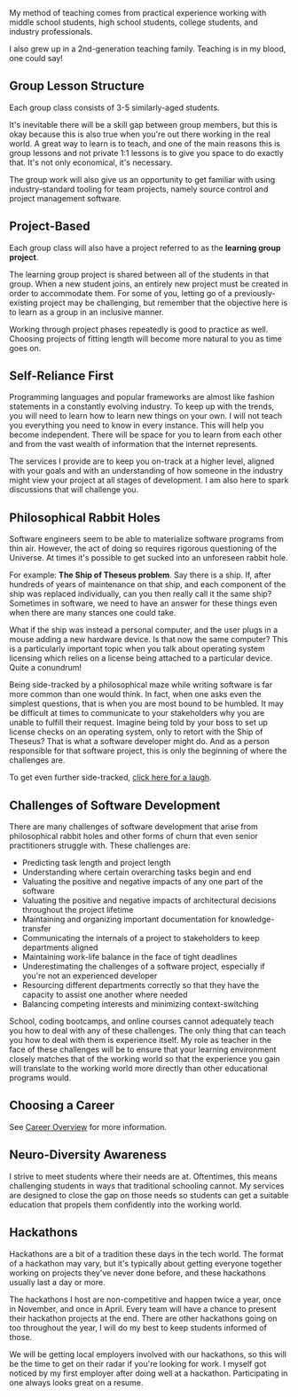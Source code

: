 My method of teaching comes from practical experience working with middle school students, high school students, college students, and industry professionals.

I also grew up in a 2nd-generation teaching family. Teaching is in my blood, one could say!

## Group Lesson Structure

Each group class consists of 3-5 similarly-aged students.

It's inevitable there will be a skill gap between group members, but this is okay because this is also true when you're out there working in the real world. A great way to learn is to teach, and one of the main reasons this is group lessons and not private 1:1 lessons is to give you space to do exactly that. It's not only economical, it's necessary.

The group work will also give us an opportunity to get familiar with using industry-standard tooling for team projects, namely source control and project management software.

## Project-Based

Each group class will also have a project referred to as the **learning group project**.

The learning group project is shared between all of the students in that group. When a new student joins, an entirely new project must be created in order to accommodate them. For some of you, letting go of a previously-existing project may be challenging, but remember that the objective here is to learn as a group in an inclusive manner.

Working through project phases repeatedly is good to practice as well. Choosing projects of fitting length will become more natural to you as time goes on.

## Self-Reliance First

Programming languages and popular frameworks are almost like fashion statements in a constantly evolving industry. To keep up with the trends, you will need to learn how to learn new things on your own. I will not teach you everything you need to know in every instance. This will help you become independent. There will be space for you to learn from each other and from the vast wealth of information that the internet represents.

The services I provide are to keep you on-track at a higher level, aligned with your goals and with an understanding of how someone in the industry might view your project at all stages of development. I am also here to spark discussions that will challenge you.

## Philosophical Rabbit Holes

Software engineers seem to be able to materialize software programs from thin air. However, the act of doing so requires rigorous questioning of the Universe. At times it's possible to get sucked into an unforeseen rabbit hole.

For example: **The Ship of Theseus problem**. Say there is a ship. If, after hundreds of years of maintenance on that ship, and each component of the ship was replaced individually, can you then really call it the same ship? Sometimes in software, we need to have an answer for these things even when there are many stances one could take.

What if the ship was instead a personal computer, and the user plugs in a mouse adding a new hardware device. Is that now the same computer? This is a particularly important topic when you talk about operating system licensing which relies on a license being attached to a particular device. Quite a conundrum!

Being side-tracked by a philosophical maze while writing software is far more common than one would think. In fact, when one asks even the simplest questions, that is when you are most bound to be humbled. It may be difficult at times to communicate to your stakeholders why you are unable to fulfill their request. Imagine being told by your boss to set up license checks on an operating system, only to retort with the Ship of Theseus? That is what a software developer might do. And as a person responsible for that software project, this is only the beginning of where the challenges are.

To get even further side-tracked, [click here for a laugh](https://youtu.be/DTYnzLbHUHA).

## Challenges of Software Development

There are many challenges of software development that arise from philosophical rabbit holes and other forms of churn that even senior practitioners struggle with. These challenges are:

- Predicting task length and project length
- Understanding where certain overarching tasks begin and end
- Valuating the positive and negative impacts of any one part of the software
- Valuating the positive and negative impacts of architectural decisions throughout the project lifetime
- Maintaining and organizing important documentation for knowledge-transfer
- Communicating the internals of a project to stakeholders to keep departments aligned
- Maintaining work-life balance in the face of tight deadlines
- Underestimating the challenges of a software project, especially if you're not an experienced developer
- Resourcing different departments correctly so that they have the capacity to assist one another where needed
- Balancing competing interests and minimizing context-switching

School, coding bootcamps, and online courses cannot adequately teach you how to deal with any of these challenges. The only thing that can teach you how to deal with them is experience itself. My role as teacher in the face of these challenges will be to ensure that your learning environment closely matches that of the working world so that the experience you gain will translate to the working world more directly than other educational programs would.

## Choosing a Career

See [Career Overview](/career) for more information.

## Neuro-Diversity Awareness

I strive to meet students where their needs are at. Oftentimes, this means challenging students in ways that traditional schooling cannot. My services are designed to close the gap on those needs so students can get a suitable education that propels them confidently into the working world.

## Hackathons

Hackathons are a bit of a tradition these days in the tech world. The format of a hackathon may vary, but it's typically about getting everyone together working on projects they've never done before, and these hackathons usually last a day or more.

The hackathons I host are non-competitive and happen twice a year, once in November, and once in April. Every team will have a chance to present their hackathon projects at the end. There are other hackathons going on too throughout the year, I will do my best to keep students informed of those.

We will be getting local employers involved with our hackathons, so this will be the time to get on their radar if you're looking for work. I myself got noticed by my first employer after doing well at a hackathon. Participating in one always looks great on a resume.
